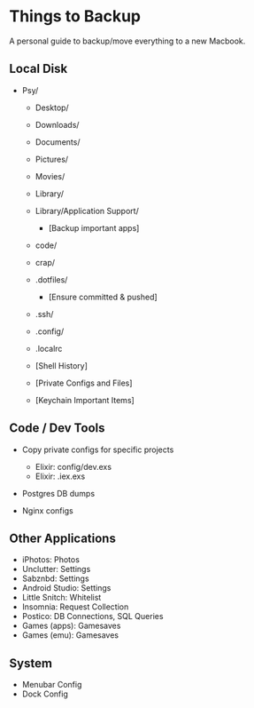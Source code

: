 Things to Backup
================

A personal guide to backup/move everything to a new Macbook.


## Local Disk

 - Psy/
   - Desktop/
   - Downloads/
   - Documents/
   - Pictures/
   - Movies/

   - Library/
   - Library/Application Support/
     - [Backup important apps]

   - code/
   - crap/

   - .dotfiles/
     - [Ensure committed & pushed]
   - .ssh/
   - .config/
   - .localrc

   - [Shell History]
   - [Private Configs and Files]
   - [Keychain Important Items]


## Code / Dev Tools

  - Copy private configs for specific projects
    - Elixir: config/dev.exs
    - Elixir: .iex.exs

  - Postgres DB dumps
  - Nginx configs


## Other Applications

 - iPhotos:         Photos
 - Unclutter:       Settings
 - Sabznbd:         Settings
 - Android Studio:  Settings
 - Little Snitch:   Whitelist
 - Insomnia:        Request Collection
 - Postico:         DB Connections, SQL Queries
 - Games (apps):    Gamesaves
 - Games (emu):     Gamesaves


## System

 - Menubar Config
 - Dock Config
